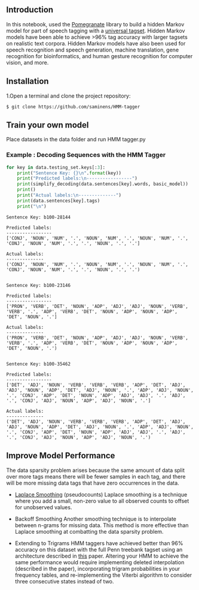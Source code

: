 ## Introduction

In this notebook, used the [Pomegranate](https://github.com/jmschrei/pomegranate) library to build a hidden Markov model for part of speech tagging with a [universal tagset](http://www.petrovi.de/data/universal.pdf). Hidden Markov models have been able to achieve >96% tag accuracy with larger tagsets on realistic text corpora. Hidden Markov models have also been used for speech recognition and speech generation, machine translation, gene recognition for bioinformatics, and human gesture recognition for computer vision, and more.


## Installation

1.Open a terminal and clone the project repository:
```
$ git clone https://github.com/saminens/HMM-tagger
```

## Train your own model
Place datasets in the data folder and run HMM tagger.py

### Example : Decoding Sequences with the HMM Tagger


```python
for key in data.testing_set.keys[:3]:
    print("Sentence Key: {}\n".format(key))
    print("Predicted labels:\n-----------------")
    print(simplify_decoding(data.sentences[key].words, basic_model))
    print()
    print("Actual labels:\n--------------")
    print(data.sentences[key].tags)
    print("\n")
```

    Sentence Key: b100-28144
    
    Predicted labels:
    -----------------
    ['CONJ', 'NOUN', 'NUM', '.', 'NOUN', 'NUM', '.', 'NOUN', 'NUM', '.', 'CONJ', 'NOUN', 'NUM', '.', '.', 'NOUN', '.', '.']
    
    Actual labels:
    --------------
    ('CONJ', 'NOUN', 'NUM', '.', 'NOUN', 'NUM', '.', 'NOUN', 'NUM', '.', 'CONJ', 'NOUN', 'NUM', '.', '.', 'NOUN', '.', '.')
    
    
    Sentence Key: b100-23146
    
    Predicted labels:
    -----------------
    ['PRON', 'VERB', 'DET', 'NOUN', 'ADP', 'ADJ', 'ADJ', 'NOUN', 'VERB', 'VERB', '.', 'ADP', 'VERB', 'DET', 'NOUN', 'ADP', 'NOUN', 'ADP', 'DET', 'NOUN', '.']
    
    Actual labels:
    --------------
    ('PRON', 'VERB', 'DET', 'NOUN', 'ADP', 'ADJ', 'ADJ', 'NOUN', 'VERB', 'VERB', '.', 'ADP', 'VERB', 'DET', 'NOUN', 'ADP', 'NOUN', 'ADP', 'DET', 'NOUN', '.')
    
    
    Sentence Key: b100-35462
    
    Predicted labels:
    -----------------
    ['DET', 'ADJ', 'NOUN', 'VERB', 'VERB', 'VERB', 'ADP', 'DET', 'ADJ', 'ADJ', 'NOUN', 'ADP', 'DET', 'ADJ', 'NOUN', '.', 'ADP', 'ADJ', 'NOUN', '.', 'CONJ', 'ADP', 'DET', 'NOUN', 'ADP', 'ADJ', 'ADJ', '.', 'ADJ', '.', 'CONJ', 'ADJ', 'NOUN', 'ADP', 'ADJ', 'NOUN', '.']
    
    Actual labels:
    --------------
    ('DET', 'ADJ', 'NOUN', 'VERB', 'VERB', 'VERB', 'ADP', 'DET', 'ADJ', 'ADJ', 'NOUN', 'ADP', 'DET', 'ADJ', 'NOUN', '.', 'ADP', 'ADJ', 'NOUN', '.', 'CONJ', 'ADP', 'DET', 'NOUN', 'ADP', 'ADJ', 'ADJ', '.', 'ADJ', '.', 'CONJ', 'ADJ', 'NOUN', 'ADP', 'ADJ', 'NOUN', '.')

## Improve Model Performance
The data sparsity problem arises because the same amount of data split over more tags means there will be fewer samples in each tag, and there will be more missing data  tags that have zero occurrences in the data.
- [Laplace Smoothing](https://en.wikipedia.org/wiki/Additive_smoothing) (pseudocounts)
    Laplace smoothing is a technique where you add a small, non-zero value to all observed counts to offset for unobserved values.

- Backoff Smoothing
    Another smoothing technique is to interpolate between n-grams for missing data. This method is more effective than Laplace smoothing at combatting the data sparsity problem. 
- Extending to Trigrams
    HMM taggers have achieved better than 96% accuracy on this dataset with the full Penn treebank tagset using an architecture described in [this](http://www.coli.uni-saarland.de/~thorsten/publications/Brants-ANLP00.pdf) paper. Altering your HMM to achieve the same performance would require implementing deleted interpolation (described in the paper), incorporating trigram probabilities in your frequency tables, and re-implementing the Viterbi algorithm to consider three consecutive states instead of two.

